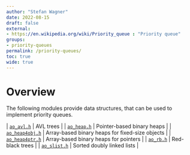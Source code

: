 ```yaml
---
author: "Stefan Wagner"
date: 2022-08-15
draft: false
external:
- https://en.wikipedia.org/wiki/Priority_queue : "Priority queue"
groups:
- priority-queues
permalink: /priority-queues/
toc: true
wide: true
---
```


# Overview

The following modules provide data structures, that can be used to implement priority queues.

| [`ao_avl.h`](api/src/ao/ao_avl.h.md) | AVL trees |
| [`ao_heap.h`](api/src/ao/ao_heap.h.md) | Pointer-based binary heaps |
| [`ao_heap4obj.h`](api/src/ao/ao_heap4obj.h.md) | Array-based binary heaps for fixed-size objects |
| [`ao_heap4ptr.h`](api/src/ao/ao_heap4ptr.h.md) | Array-based binary heaps for pointers |
| [`ao_rb.h`](api/src/ao/ao_rb.h.md) | Red-black trees |
| [`ao_slist.h`](api/src/ao/ao_slist.h.md) | Sorted doubly linked lists |
